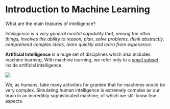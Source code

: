# Introduction to Machine Learning

What are the main features of intelligence?

*Intelligence is a very general mental capability that, among the other things, involves the ability to reason, plan, solve problems, think abstractly, comprehend complex ideas, learn quickly and learn from experience.*

**Artificial Intelligence** is a huge set of disciplines which also includes machine learning.
With machine learning, we refer only to a [small subset](https://medium.com/@terdsaksu/artificial-intelligence-machine-learning-deep-learning-a2ebd43ff1b2) inside artificial intelligence.

![](ai.jpg)

We, as humans, take many activities for granted that for machines would be very complex. 
Simulating human intelligence is extremely complex as our brain in an incredibly sophisticated machine, of which we still know few aspects.



